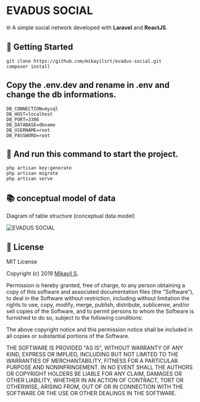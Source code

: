 # EVADUS SOCIAL

🌐 A simple social network developed with **Laravel** and **ReactJS**.

## 📕 Getting Started

```
git clone https://github.com/mikayilsrt/evadus-social.git
composer install
```

## Copy the **.env.dev** and rename in **.env** and change the db informations.

```
DB_CONNECTION=mysql
DB_HOST=localhost
DB_PORT=3306
DB_DATABASE=dbname
DB_USERNAME=root
DB_PASSWORD=root
```
## 🎉 And run this command to start the project.
```
php artisan key:generate
php artisan migrate
php artisan serve
```

## 📚 conceptual model of data
Diagram of table structure (conceptual data model)

![EVADUS SOCIAL](https://i.ibb.co/Jn5pzb6/mcd-evadus-social.png)

## 📖 License
MIT License

Copyright (c) 2019 [Mikayil S](https://github.com/mikayilsrt).

Permission is hereby granted, free of charge, to any person obtaining a copy
of this software and associated documentation files (the "Software"), to deal
in the Software without restriction, including without limitation the rights
to use, copy, modify, merge, publish, distribute, sublicense, and/or sell
copies of the Software, and to permit persons to whom the Software is
furnished to do so, subject to the following conditions:

The above copyright notice and this permission notice shall be included in all
copies or substantial portions of the Software.

THE SOFTWARE IS PROVIDED "AS IS", WITHOUT WARRANTY OF ANY KIND, EXPRESS OR
IMPLIED, INCLUDING BUT NOT LIMITED TO THE WARRANTIES OF MERCHANTABILITY,
FITNESS FOR A PARTICULAR PURPOSE AND NONINFRINGEMENT. IN NO EVENT SHALL THE
AUTHORS OR COPYRIGHT HOLDERS BE LIABLE FOR ANY CLAIM, DAMAGES OR OTHER
LIABILITY, WHETHER IN AN ACTION OF CONTRACT, TORT OR OTHERWISE, ARISING FROM,
OUT OF OR IN CONNECTION WITH THE SOFTWARE OR THE USE OR OTHER DEALINGS IN THE
SOFTWARE.
